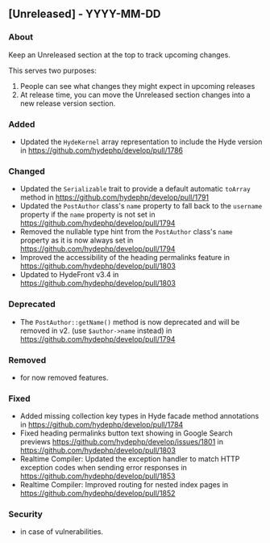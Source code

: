 ## [Unreleased] - YYYY-MM-DD

### About

Keep an Unreleased section at the top to track upcoming changes.

This serves two purposes:

1. People can see what changes they might expect in upcoming releases
2. At release time, you can move the Unreleased section changes into a new release version section.

### Added
- Updated the `HydeKernel` array representation to include the Hyde version in https://github.com/hydephp/develop/pull/1786

### Changed
- Updated the `Serializable` trait to provide a default automatic `toArray` method in https://github.com/hydephp/develop/pull/1791
- Updated the `PostAuthor` class's `name` property to fall back to the `username` property if the `name` property is not set in https://github.com/hydephp/develop/pull/1794
- Removed the nullable type hint from the `PostAuthor` class's `name` property as it is now always set in https://github.com/hydephp/develop/pull/1794
- Improved the accessibility of the heading permalinks feature in https://github.com/hydephp/develop/pull/1803
- Updated to HydeFront v3.4 in https://github.com/hydephp/develop/pull/1803

### Deprecated
- The `PostAuthor::getName()` method is now deprecated and will be removed in v2. (use `$author->name` instead) in https://github.com/hydephp/develop/pull/1794

### Removed
- for now removed features.

### Fixed
- Added missing collection key types in Hyde facade method annotations in https://github.com/hydephp/develop/pull/1784
- Fixed heading permalinks button text showing in Google Search previews https://github.com/hydephp/develop/issues/1801 in https://github.com/hydephp/develop/pull/1803
- Realtime Compiler: Updated the exception handler to match HTTP exception codes when sending error responses in https://github.com/hydephp/develop/pull/1853
- Realtime Compiler: Improved routing for nested index pages in https://github.com/hydephp/develop/pull/1852

### Security
- in case of vulnerabilities.
